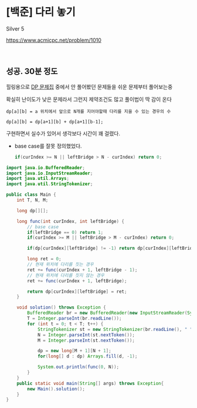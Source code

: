 # [백준] 다리 놓기

Silver 5

https://www.acmicpc.net/problem/1010

<br>

## 성공. 30분 정도

힐링용으로 [DP 문제집](https://github.com/tony9402/baekjoon/tree/main/dynamic_programming_1) 중에서 안 풀어봤던 문제들을 쉬운 문제부터 풀어보는중

확실히 난이도가 낮은 문제라서 그런지 제약조건도 많고 풀이법이 딱 감이 온다

```
dp[a][b] = a 위치에서 앞으로 N개를 지어야할때 다리를 지을 수 있는 경우의 수

dp[a][b] = dp[a+1][b] + dp[a+1][b-1];
```

구현하면서 실수가 있어서 생각보다 시간이 꽤 걸렸다.

* base case를 잘못 정의했었다.

  ```java
  if(curIndex >= N || leftBridge > N - curIndex) return 0;
  ```

```java
import java.io.BufferedReader;
import java.io.InputStreamReader;
import java.util.Arrays;
import java.util.StringTokenizer;

public class Main {
    int T, N, M;

    long dp[][];

    long func(int curIndex, int leftBridge) {
        // base case
        if(leftBridge == 0) return 1;
        if(curIndex >= M || leftBridge > M - curIndex) return 0;

        if(dp[curIndex][leftBridge] != -1) return dp[curIndex][leftBridge];

        long ret = 0;
        // 현재 위치에 다리를 짓는 경우
        ret += func(curIndex + 1, leftBridge - 1);
        // 현재 위치에 다리를 짓지 않는 경우
        ret += func(curIndex + 1, leftBridge);

        return dp[curIndex][leftBridge] = ret;
    }

    void solution() throws Exception {
        BufferedReader br = new BufferedReader(new InputStreamReader(System.in));
        T = Integer.parseInt(br.readLine());
        for (int t = 0; t < T; t++) {
            StringTokenizer st = new StringTokenizer(br.readLine(), " ");
            N = Integer.parseInt(st.nextToken());
            M = Integer.parseInt(st.nextToken());

            dp = new long[M + 1][N + 1];
            for(long[] d : dp) Arrays.fill(d, -1);

            System.out.println(func(0, N));
        }
    }
    public static void main(String[] args) throws Exception{
        new Main().solution();
    }
}
```

